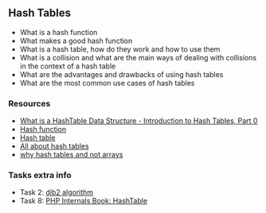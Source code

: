## Hash Tables

- What is a hash function
- What makes a good hash function
- What is a hash table, how do they work and how to use them
- What is a collision and what are the main ways of dealing with collisions in the context of a hash table
- What are the advantages and drawbacks of using hash tables
- What are the most common use cases of hash tables


### Resources

- [What is a HashTable Data Structure - Introduction to Hash Tables, Part 0](https://www.youtube.com/watch?v=MfhjkfocRR0)
- [Hash function](https://en.wikipedia.org/wiki/Hash_function)
- [Hash table](https://en.wikipedia.org/wiki/Hash_table)
- [All about hash tables](https://www.digitalocean.com/community/tutorials/hash-table-in-c-plus-plus)
- [why hash tables and not arrays](https://stackoverflow.com/questions/31930046/what-is-a-hash-table-and-how-do-you-make-it-in-c)


### Tasks extra info

- Task 2: [djb2 algorithm](https://gist.github.com/papamuziko/7bb52dfbb859fdffc4bd0f95b76f71e8)
- Task 8: [PHP Internals Book: HashTable](https://www.phpinternalsbook.com/php5/hashtables/basic_structure.html)
